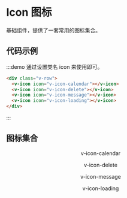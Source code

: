 # Icon 图标

基础组件，提供了一套常用的图标集合。

## 代码示例

:::demo 通过设置类名 icon 来使用即可。

```html
<div class="v-row">
  <v-icon icon="v-icon-calendar"></v-icon>
  <v-icon icon="v-icon-delete"></v-icon>
  <v-icon icon="v-icon-message"></v-icon>
  <v-icon icon="v-icon-loading"></v-icon>
</div>
```
:::

## 图标集合

<v-row class="icons">
  <v-col :span="4">
    <v-icon icon="v-icon-calendar"></v-icon>
    <p>v-icon-calendar</p>
  </v-col>
  <v-col :span="4">
    <v-icon icon="v-icon-delete"></v-icon>
    <p>v-icon-delete</p>
  </v-col>
  <v-col :span="4">
    <v-icon icon="v-icon-message"></v-icon>
    <p>v-icon-message</p>
  </v-col>
  <v-col :span="4">
    <v-icon icon="v-icon-loading"></v-icon>
    <p>v-icon-loading</p>
  </v-col>
</v-row>

<script>
  import Icon from '@/components/icon';
  import Row from '@/components/row';
  import Col from '@/components/col';

  export default {
    components: {
      VIcon: Icon,
      VRow: Row,
      VCol: Col,
    },
  };
</script>

<style rel="stylesheet/scss" lang="sass" scoped>
.icons {
  .v-icon {
    font-size: 30px;
    text-align: center;
    width: 100%
  }
  p {
    text-align: center;
  }
}
</style>